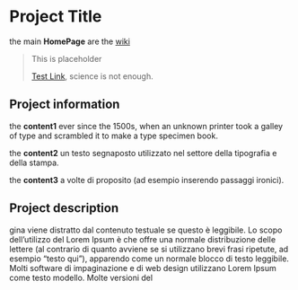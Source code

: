 # Project Title
the main __HomePage__ are the [wiki](https://github.com/Yiru-SHA/Project_2023_5E/wiki) 

> This is placeholder
> 
> [Test Link](https://www.dreamsongs.com/), science is not enough.

## Project information

the __content1__ ever since the 1500s, when an unknown printer took a galley of type and scrambled it to make a type specimen book. 

the __content2__ un testo segnaposto utilizzato nel settore della tipografia e della stampa. 

the __content3__ a volte di proposito (ad esempio inserendo passaggi ironici).
 
## Project description
gina viene distratto dal contenuto testuale se questo è leggibile. Lo scopo dell’utilizzo del Lorem Ipsum è che offre una normale distribuzione delle lettere (al contrario di quanto avviene se si utilizzano brevi frasi ripetute, ad esempio “testo qui”), apparendo come un normale blocco di testo leggibile. Molti software di impaginazione e di web design utilizzano Lorem Ipsum come testo modello. Molte versioni del 

